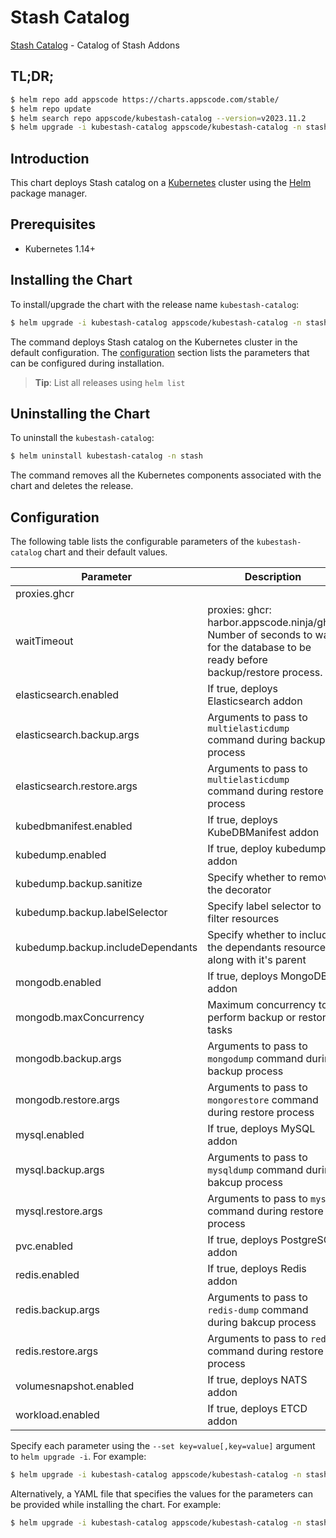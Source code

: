 # Stash Catalog

[Stash Catalog](https://github.com/stashed) - Catalog of Stash Addons

## TL;DR;

```bash
$ helm repo add appscode https://charts.appscode.com/stable/
$ helm repo update
$ helm search repo appscode/kubestash-catalog --version=v2023.11.2
$ helm upgrade -i kubestash-catalog appscode/kubestash-catalog -n stash --create-namespace --version=v2023.11.2
```

## Introduction

This chart deploys Stash catalog on a [Kubernetes](http://kubernetes.io) cluster using the [Helm](https://helm.sh) package manager.

## Prerequisites

- Kubernetes 1.14+

## Installing the Chart

To install/upgrade the chart with the release name `kubestash-catalog`:

```bash
$ helm upgrade -i kubestash-catalog appscode/kubestash-catalog -n stash --create-namespace --version=v2023.11.2
```

The command deploys Stash catalog on the Kubernetes cluster in the default configuration. The [configuration](#configuration) section lists the parameters that can be configured during installation.

> **Tip**: List all releases using `helm list`

## Uninstalling the Chart

To uninstall the `kubestash-catalog`:

```bash
$ helm uninstall kubestash-catalog -n stash
```

The command removes all the Kubernetes components associated with the chart and deletes the release.

## Configuration

The following table lists the configurable parameters of the `kubestash-catalog` chart and their default values.

|             Parameter             |                                                           Description                                                           |       Default        |
|-----------------------------------|---------------------------------------------------------------------------------------------------------------------------------|----------------------|
| proxies.ghcr                      |                                                                                                                                 | <code>ghcr.io</code> |
| waitTimeout                       | proxies: ghcr: harbor.appscode.ninja/ghcr Number of seconds to wait for the database to be ready before backup/restore process. | <code>300</code>     |
| elasticsearch.enabled             | If true, deploys Elasticsearch addon                                                                                            | <code>true</code>    |
| elasticsearch.backup.args         | Arguments to pass to `multielasticdump` command  during backup process                                                          | <code>""</code>      |
| elasticsearch.restore.args        | Arguments to pass to `multielasticdump` command during restore process                                                          | <code>""</code>      |
| kubedbmanifest.enabled            | If true, deploys KubeDBManifest addon                                                                                           | <code>true</code>    |
| kubedump.enabled                  | If true, deploy kubedump addon                                                                                                  | <code>true</code>    |
| kubedump.backup.sanitize          | Specify whether to remove the decorator                                                                                         | <code>true</code>    |
| kubedump.backup.labelSelector     | Specify label selector to filter resources                                                                                      | <code>""</code>      |
| kubedump.backup.includeDependants | Specify whether to include the dependants resources along with it's parent                                                      | <code>false</code>   |
| mongodb.enabled                   | If true, deploys MongoDB addon                                                                                                  | <code>true</code>    |
| mongodb.maxConcurrency            | Maximum concurrency to perform backup or restore tasks                                                                          | <code>3</code>       |
| mongodb.backup.args               | Arguments to pass to `mongodump` command during backup process                                                                  | <code>""</code>      |
| mongodb.restore.args              | Arguments to pass to `mongorestore` command during restore process                                                              | <code>""</code>      |
| mysql.enabled                     | If true, deploys MySQL addon                                                                                                    | <code>true</code>    |
| mysql.backup.args                 | Arguments to pass to `mysqldump` command  during bakcup process                                                                 | <code>""</code>      |
| mysql.restore.args                | Arguments to pass to `mysql` command during restore process                                                                     | <code>""</code>      |
| pvc.enabled                       | If true, deploys PostgreSQL addon                                                                                               | <code>true</code>    |
| redis.enabled                     | If true, deploys Redis addon                                                                                                    | <code>true</code>    |
| redis.backup.args                 | Arguments to pass to `redis-dump` command  during bakcup process                                                                | <code>""</code>      |
| redis.restore.args                | Arguments to pass to `redis` command during restore process                                                                     | <code>""</code>      |
| volumesnapshot.enabled            | If true, deploys NATS addon                                                                                                     | <code>true</code>    |
| workload.enabled                  | If true, deploys ETCD addon                                                                                                     | <code>true</code>    |


Specify each parameter using the `--set key=value[,key=value]` argument to `helm upgrade -i`. For example:

```bash
$ helm upgrade -i kubestash-catalog appscode/kubestash-catalog -n stash --create-namespace --version=v2023.11.2 --set proxies.ghcr=ghcr.io
```

Alternatively, a YAML file that specifies the values for the parameters can be provided while
installing the chart. For example:

```bash
$ helm upgrade -i kubestash-catalog appscode/kubestash-catalog -n stash --create-namespace --version=v2023.11.2 --values values.yaml
```
